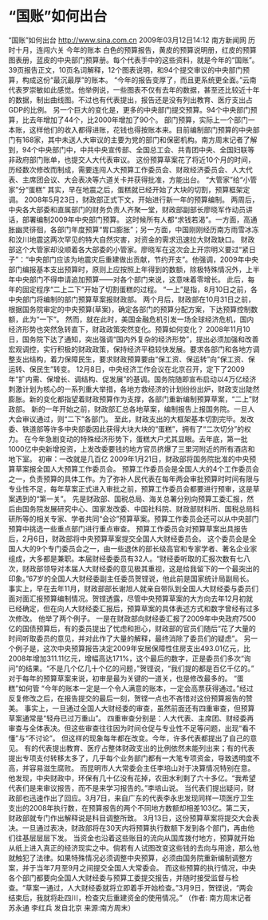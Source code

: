 # “国账”如何出台

“国账”如何出台
http://www.sina.com.cn  2009年03月12日14:12   南方新闻网
历时十月，连闯六关
今年的账本
白色的预算报告，黄皮的预算说明册，红皮的预算图表册，蓝皮的中央部门预算册。每个代表手中的这些资料，就是今年的“国账”。
39页报告正文，10页名词解释，12个图表说明，和94个提交审议的中央部门预算，构成这份“最沉最厚”的账本。
“今年的报告变厚了，而且更系统更全面。”云南代表罗崇敏如此感觉。他举例说，一些图表不仅有去年的数据，甚至还比较近十年的数据，制出曲线图。不过也有代表提出，报告还是没有列出教育、医疗支出占GDP的比例。
另一个巨大的变化是，更多的中央部门提交预算。94个中央部门预算，比去年增加了44个，比2000年增加了90个。
部门预算，实际上一个部门一本账，这样他们的收入都得进账，花钱也得按账本来。目前编制部门预算的中央部门有168家，其中未送人大审议的主要为党的部门和保密机构。南方周末记者了解到，94个中央部门中，中共中央宣传部、全国总工会、共青团中央、全国妇联等非政府部门账单，也提交人大代表审议。
这份预算草案花了将近10个月的时间，历经数次修改而制成，需要连闯人大预算工作委员会、财政经济委员会、人大代表、主席团会议、大会表决等六道关卡并获得批准，方能出台。
“大管家”给“小管家”分“蛋糕”
其实，早在地震之后，蛋糕就已经开始了大块的切割，预算框架定调。
2008年5月23日，财政部正式下文，开始进行新一年的预算编制。
两周后，中央各大部委和直属部门的财务负责人齐聚一堂，财政部副部长廖晓军作动员讲话，部署编制2009年中央部门预算。
这时候所有人都“求钱若渴”。一方面，高通胀幽灵徘徊，各部门年度预算“胃口膨胀”；另一方面，中国刚刚经历南方雨雪冰冻和汶川地震这两次罕见的特大自然灾害，对资金的需求迅速拉大财政缺口。
财政部这个大管家却没顺着各大部委的小管家。廖晓军在这次会上开宗明义要过“紧日子”：“中央部门应该为地震灾后重建做出贡献，节约开支”。他强调，2009年中央部门编报基本支出预算时，原则上应按照上年得到的数额，除极特殊情况外，上半年中央部门不得申请追加预算——对各个部门来说，这意味着零增长。
此后，每年的固定程序“二上二下”开始了切割蛋糕的过程。
“一上”是指，8月10日之前，各中央部门将编制的部门预算草案报财政部。
两个月后，财政部在10月31日之前，根据国务院审定的中央预算(草案)，确定各部门的预算分配方案，下达预算控制数额，此为“一下”。
然而，就在此时，美国金融危机引发一场全球经济危机，国内经济形势也突然急转直下，财政政策突然变化。预算如何变化？
2008年11月10日，国务院下达了通知，突出强调“国内外复杂的经济形势”，提出必须加强和改善宏观调控，实行积极的财政政策，保持经济平稳较快发展。要求各部门和各地方调整支出结构，着力保障民生，要求财政预算要由“保工资、保运转”向“保工资、保运转、保民生”转变。
12月8日，中央经济工作会议在北京召开，定下了2009年“扩内需、保增长、调结构、促发展”的基调。国务院随即宣布启动以4万亿经济刺激计划为核心的一系列重大举措，各地方救经济的计划纷纷出炉，财政支出陡然膨胀。新的变化都指望着财政预算作为支撑，各部门重新编制预算草案，“二上”财政部。
新的一年开始之前，财政部汇总各地草案，编制报告上报国务院。一旦人大会审议通过，则“二下”各部门。
至此，财政支出的大框架基本切割完毕。发改委、铁道部等许多中央部委因此获得大块大块的“蛋糕”，拥有了“二次切分”的权力。
在今年急剧变动的特殊经济形势下，蛋糕大户尤其显眼。去年底，第一批1000亿中央新增投资，上发改委要钱的地方官员挤爆了三里河附近的所有酒店和地下室。
初审：一改就是几百亿
2009年1月21日，财政部将国务院批准的中央预算草案报全国人大预算工作委员会。
预算工作委员会是全国人大的4个工作委员会之一，负责预算的具体工作。为了弥补人民代表在每年两会审批预算时时间有限与专业性不足，每年草案正式进入审批之前，预算工作委员会都要进行预审，这是草案遇到的“第一关”。
先是财政部、国税总局、海关总署分别向预算工委汇报，然后由国务院发展研究中心、国家发改委、中国社科院、财政部财科所、国税总局科研所等的相关专家、学者共同“会诊”预算草案。预算工作委员会还可以从中央部门预算中挑选一些重点部门进行重点审查。
预算工作委员会对预算草案出具报告后，2月6日，财政部将中央预算草案提交全国人大财经委员会。
这个委员会是全国人大的9个专门委员会之一，由一些退休的部长级高官和专家学者、著名企业家组成，大多都是兼职。本届财经委委员有32人。“财经委听取的汇报次数有七八次，财政部领导对本届人大财经委的意见极其重视，这是给我留下的一个最突出的印象。”67岁的全国人大财经委副主任委员贺铿说，他此前是国家统计局副局长。
事实上，早在去年11月，财政部部长谢旭人就亲自带队到全国人大财经委与委员们面对面汇报预算编制情况。贺铿透露，尽管中央预算草案的大方向去年12月初就已经确定，但在向人大财经委汇报后，预算草案的具体表述方式和数字曾经有过多次修改。
他举了两个例子。
一是在财政部向财经委汇报了2009年中央政府7500亿的国债预算后，有的委员提出了忧虑和担心，财政部的官员们随后“花了大量的时间听取委员的意见，并对此作了大量的解释，最终消除了委员们的疑虑”。
另一个例子是，这次中央预算报告决定2009年安居保障性住房支出493.01亿元，比2008年增加311.11亿元，增幅高达171%，这个最后的数字，正是委员们多次“询问”的结果。“不是几个亿几十个亿的问题，”贺铿说，“我们提的都是百亿千亿的。”
对于每年的预算草案来说，初审是最为关键的一道关，也是修改最多的。
“蛋糕”如何管
“今年的账本一定是一个令人满意的账本，一定会高票获得通过。”经过反复修改之后，在报告提交的最后一刻，贺铿一点也不吝惜对这份预算报告的赞美。
事实上，一旦通过全国人大财经委的审查，虽然前面还有四重审查，但预算草案通常是“轻舟已过万重山”。
四重审查分别是：人大代表、主席团、财经委再审查与全体表决。但这些审查往往因为时间仓促与专业性不足等问题，出现“看不懂”与“不讨论”。
但这样的现象每年都在改变。今年，许多代表都提出了自己的意见。
有的代表提出教育、医疗占整体财政支出的比例依然未能列出来；有的代表提出专项支付转移太多了，几乎每个业务部门都有一大笔专项资金，导致透明度不高，并容易滋生腐败。
而昆明市人大常委会主任李培山对于决算情况特别在意。他发现，中央财政中，环保有几十亿没有花掉，农田水利剩了六十多亿。“我希望代表们是来审议报告，而不是来学习报告的。”李培山说。
当代表们提出疑问，财政部也迅速作出了回应。3月7日，来自广东的代表李永忠发现同样一项医疗卫生支出的2008年执行数，在预算报告的两个不同地方数额却相差103亿。第二天，财政部就专门作出解释说是科目调整所致。
3月13日，这份预算草案将提交大会表决。一旦通过表决，财政部将在30天内将预算执行数额下发到各个部门，再由他们往基层层层下发。
当资金也沿着这些账目的流向从国库拨付地方，预算就开始从纸上进入真正的经济现实之中。倘若有人试图改变这些钱的去向与用途，那么他就触犯了法律。如果特殊情况必须调整中央预算，必须由国务院重新编制调整方案，并于当年7月至9月之间提交全国人大常委会。
而这些预算的执行情况，中央各个部门都要向全国人大财经委与预算工委提交报告，并随时接受监督与检查。“草案一通过，人大财经委就将立即着手开始检查。”3月9日，贺铿说，“两会结束后，我就将赴四川，检查灾后重建资金的使用情况。”
（作者: 南方周末记者 苏永通 李红兵 发自北京  来源:南方周末）

